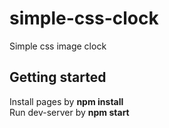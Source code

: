 # simple-css-clock
Simple css image clock

## Getting started
Install pages by <b>npm install</b> <br>
Run dev-server by <b>npm start</b>
